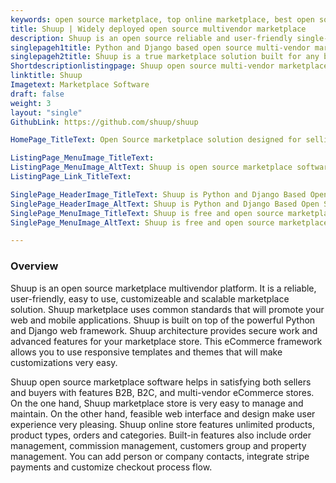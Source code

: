 ```yaml
---
keywords: open source marketplace, top online marketplace, best open source b2b ecommerce platform, ecommerce marketplace, b2b ecommerce software solution, top b2b ecommerce platform
title: Shuup | Widely deployed open source multivendor marketplace
description: Shuup is an open source reliable and user-friendly single-vendor open source marketplace with subscriptions, commission plans and payment gateway integrations.
singlepageh1title: Python and Django based open source multi-vendor marketplace
singlepageh2title: Shuup is a true marketplace solution built for any business that allows vendors to sell services, subscriptions or physical products from an online marketplace.
Shortdescriptionlistingpage: Shuup open source multi-vendor marketplace offers  features like inventory management, marketing and coupon campaigns, vendor subscription and commission plans.
linktitle: Shuup
Imagetext: Marketplace Software
draft: false
weight: 3
layout: "single"
GithubLink: https://github.com/shuup/shuup

HomePage_TitleText: Open Source marketplace solution designed for selling services online.

ListingPage_MenuImage_TitleText: 
ListingPage_MenuImage_AltText: Shuup is open source marketplace software
ListingPage_Link_TitleText: 

SinglePage_HeaderImage_TitleText: Shuup is Python and Django Based Open Source Marketplace software
SinglePage_HeaderImage_AltText: Shuup is Python and Django Based Open Source Marketplace software
SinglePage_MenuImage_TitleText: Shuup is free and open source marketplace software
SinglePage_MenuImage_AltText: Shuup is free and open source marketplace software

---
```


### Overview

Shuup is an open source marketplace multivendor platform. It is a reliable, user-friendly, easy to use, customizeable and scalable marketplace solution. Shuup marketplace uses common standards that will promote your web and mobile applications. Shuup is built on top of the powerful Python and Django web framework. Shuup architecture provides secure work and advanced features for your marketplace store. This eCommerce framework allows you to use responsive templates and themes that will make customizations very easy.

Shuup open source marketplace software helps in satisfying both sellers and buyers with features B2B, B2C, and multi-vendor eCommerce stores. On the one hand, Shuup marketplace store is very easy to manage and maintain. On the other hand, feasible web interface and design make user experience very pleasing. Shuup online store features unlimited products, product types, orders and categories. Built-in features also include order management, commission management, customers group and property management. You can add person or company contacts, integrate stripe payments and customize checkout process flow.
